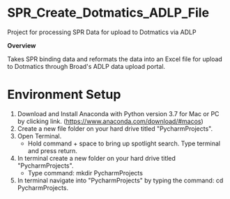 # SPR_Create_Dotmatics_ADLP_File
Project for processing SPR Data for upload to Dotmatics via ADLP

**Overview**

Takes SPR binding data and reformats the data into an Excel file for upload to Dotmatics through Broad's ADLP data upload portal.

# Environment Setup

1. Download and Install Anaconda with Python version 3.7 for Mac or PC by clicking link. (https://www.anaconda.com/download/#macos)
2. Create a new file folder on your hard drive titled "PycharmProjects".
3. Open Terminal.
    - Hold command + space to bring up spotlight search. Type terminal and press return.
4. In terminal create a new folder on your hard drive titled "PycharmProjects".
    - Type command: mkdir PycharmProjects
5. In terminal navigate into "PycharmProjects" by typing the command: cd PycharmProjects.
